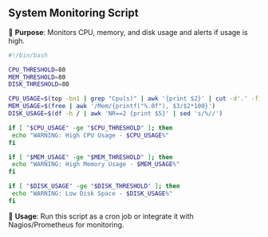## System Monitoring Script

🔹 **Purpose**: Monitors CPU, memory, and disk usage and alerts if usage is high.

```bash
#!/bin/bash

CPU_THRESHOLD=80
MEM_THRESHOLD=80
DISK_THRESHOLD=80

CPU_USAGE=$(top -bn1 | grep "Cpu(s)" | awk '{print $2}' | cut -d'.' -f1)
MEM_USAGE=$(free | awk '/Mem/{printf("%.0f"), $3/$2*100}')
DISK_USAGE=$(df -h / | awk 'NR==2 {print $5}' | sed 's/%//')

if [ "$CPU_USAGE" -ge "$CPU_THRESHOLD" ]; then
 echo "WARNING: High CPU Usage - $CPU_USAGE%" 
fi

if [ "$MEM_USAGE" -ge "$MEM_THRESHOLD" ]; then
 echo "WARNING: High Memory Usage - $MEM_USAGE%" 
fi

if [ "$DISK_USAGE" -ge "$DISK_THRESHOLD" ]; then
 echo "WARNING: Low Disk Space - $DISK_USAGE%" 
fi
```

📌 **Usage**: Run this script as a cron job or integrate it with Nagios/Prometheus for monitoring.

